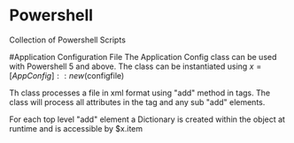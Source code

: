 # Powershell
Collection of Powershell Scripts


#Application Configuration File
The Application Config class can be used with Powershell 5 and above. The class can be instantiated using $x = [AppConfig]::new($configfile)

Th class processes a file in xml format using "add" method in tags. The class will process all attributes in the tag and any sub "add" elements.

For each top level "add" element a Dictionary is created within the object at runtime and is accessible by $x.item
